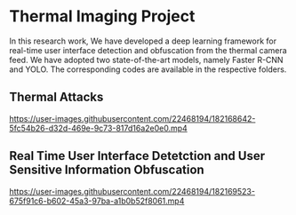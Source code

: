 # Thermal Imaging Project

In this research work, We have developed a deep learning framework for real-time user interface detection and obfuscation from the thermal camera feed. We have adopted two state-of-the-art models, namely Faster R-CNN and YOLO. The corresponding codes are available in the respective folders.
## Thermal Attacks
https://user-images.githubusercontent.com/22468194/182168642-5fc54b26-d32d-469e-9c73-817d16a2e0e0.mp4

## Real Time User Interface Detetction and User Sensitive Information Obfuscation

https://user-images.githubusercontent.com/22468194/182169523-675f91c6-b602-45a3-97ba-a1b0b52f8061.mp4
